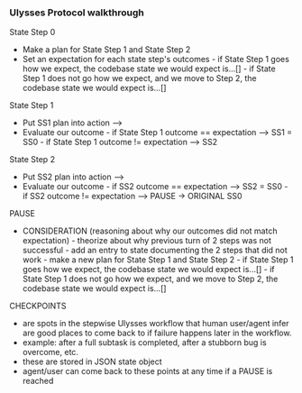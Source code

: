### Ulysses Protocol walkthrough

State Step 0

  - Make a plan for State Step 1 and State Step 2
  - Set an expectation for each state step's outcomes
        - if State Step 1 goes how we expect, the codebase state we would expect is...[]
        - if State Step 1 does not go how we expect, and we move to Step 2, the codebase state we would expect is...[]

State Step 1

  - Put SS1 plan into action -->
  - Evaluate our outcome
        - if State Step 1 outcome == expectation --> SS1 = SS0
        - if State Step 1 outcome != expectation --> SS2

State Step 2

  - Put SS2 plan into action -->
  - Evaluate our outcome
        - if SS2 outcome == expectation --> SS2 = SS0
        - if SS2 outcome != expectation --> PAUSE -> ORIGINAL SS0

PAUSE

  - CONSIDERATION (reasoning about why our outcomes did not match expectation)
        - theorize about why previous turn of 2 steps was not successful
        - add an entry to state documenting the 2 steps that did not work
        - make a new plan for State Step 1 and State Step 2
            - if State Step 1 goes how we expect, the codebase state we would expect is...[]
            - if State Step 1 does not go how we expect, and we move to Step 2, the codebase state we would expect is...[]

CHECKPOINTS

  - are spots in the stepwise Ulysses workflow that human user/agent infer are good places to come back to if failure happens later in the workflow.
  - example: after a full subtask is completed, after a stubborn bug is overcome, etc.
  - these are stored in JSON state object
  - agent/user can come back to these points at any time if a PAUSE is reached